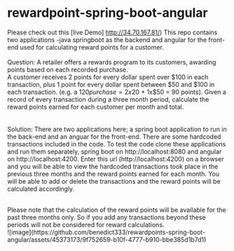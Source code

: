 # rewardpoint-spring-boot-angular
Please check out this  [live Demo] http://34.70.167.81/) 
This repo contains two applications -java springboot as the backend and angular for the front-end used for calculating reward points for a customer.
<br>
<br>
Question:
A retailer offers a rewards program to its customers, awarding points based on each recorded purchase.
<br>
A customer receives 2 points for every dollar spent over $100 in each transaction, plus 1 point for every dollar spent between $50 and $100 in each transaction.
(e.g. a $120 purchase = 2x$20 + 1x$50 = 90 points).
Given a record of every transaction during a three month period, calculate the reward points earned for each customer per month and total.
<br>
<br>
<br>
Solution:
There are two applications here; a spring boot application to run in the back-end and an anguar for the front-end. There are some hardcoded transactions included in the code.
To test the code clone these applications and run them separately, spring boot on http://localhost:8080 and angular on http://localhost:4200. Enter this url (http://localhost:4200) on a browser and you will be able to view the hardcoded transactions took place in the previous three months and the reward points earned for each month. You will be able to add or delete the transactions and the reward points will be calculated  accordingly.

<br> 
Please note that the calculation of the reward points will be available for the past three months only. So if you add any transactions beyond these periods will not be considered for reward calculations.
<br>
![image](https://github.com/benedict333/rewardpoints-spring-boot-angular/assets/45373173/9f752659-b10f-4777-b910-bbe385d1b7d1)
